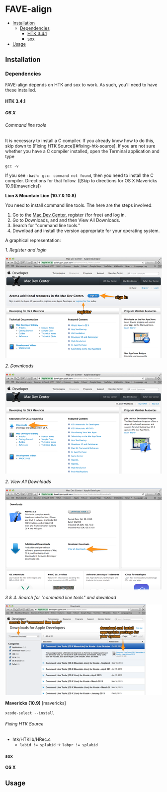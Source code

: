 # FAVE-align

* [Installation](#installation)
    * [Dependencies](#dependencies)
        * [HTK 3.4.1](#htk-341)
        * [sox](#sox)
* [Usage](#usage)

## Installation

### Dependencies

FAVE-align depends on HTK and sox to work. As such, you'll need to have these installed.

#### HTK 3.4.1
##### OS X
###### Command line tools

It is necessary to install a C compiler. If you already know how to do this, skip down to [Fixing HTK Source][#fixing-htk-source]. If you are not sure whether you have a C compiler installed, open the Terminal application and type

    gcc -v

If you see `-bash: gcc: command not found`, then you need to install the C compiler. Directions for that follow. ([Skip to directions for OS X Mavericks 10.9][mavericks])

**Lion & Mountain Lion (10.7 & 10.8)**

You need to install command line tools. The here are the steps involved:

1. Go to the [Mac Dev Center](https://developer.apple.com/devcenter/mac/index.action), register (for free) and log in.
2. Go to Downloads, and and then View All Downloads.
3. Search for "command line tools."
4. Download and install the version appropriate for your operating system.

A graphical representation:

*1. Register and login*

![login](readme_img/developer_login.png)

*2. Downloads*

![download1](readme_img/developer_downloads1.png)


*2. View All Downloads*

![download2](readme_img/developer_downloads2.png)

*3 & 4. Search for "command line tools" and download*

![download3](readme_img/developer_downloads3.png)



**Mavericks (10.9)** [mavericks]

`xcode-select --install`

###### Fixing HTK Source


* htk/HTKlib/HRec.c
	* `labid != splabid` -> `labpr != splabid`	

#### sox
#### OS X

## Usage
